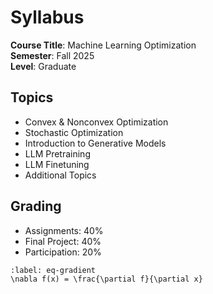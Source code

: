 # Syllabus

**Course Title**: Machine Learning Optimization  
**Semester**: Fall 2025  
**Level**: Graduate  

## Topics
- Convex & Nonconvex Optimization
- Stochastic Optimization
- Introduction to Generative Models
- LLM Pretraining
- LLM Finetuning
- Additional Topics

## Grading
- Assignments: 40%
- Final Project: 40%
- Participation: 20%



```{math}
:label: eq-gradient
\nabla f(x) = \frac{\partial f}{\partial x}
```